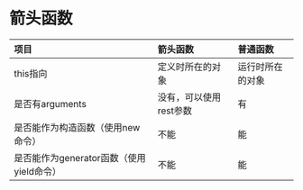 # 箭头函数

| **项目** | **箭头函数** | **普通函数** |
| :--- | :--- | :--- |
| this指向 | 定义时所在的对象 | 运行时所在的对象 |
| 是否有arguments | 没有，可以使用rest参数 | 有 |
| 是否能作为构造函数（使用new命令） | 不能 | 能 |
| 是否能作为generator函数（使用yield命令） | 不能 | 能 |

